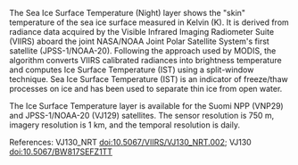 The Sea Ice Surface Temperature (Night) layer shows the "skin" temperature of the sea ice surface measured in Kelvin (K). It is derived from radiance data acquired by the Visible Infrared Imaging Radiometer Suite (VIIRS) aboard the joint NASA/NOAA Joint Polar Satellite System's first satellite (JPSS-1/NOAA-20). Following the approach used by MODIS, the algorithm converts VIIRS calibrated radiances into brightness temperature and computes Ice Surface Temperature (IST) using a split-window technique. Sea Ice Surface Temperature (IST) is an indicator of freeze/thaw processes on ice and has been used to separate thin ice from open water.

The Ice Surface Temperature layer is available for the Suomi NPP (VNP29) and JPSS-1/NOAA-20 (VJ129) satellites. The sensor resolution is 750 m, imagery resolution is 1 km, and the temporal resolution is daily.

References: VJ130_NRT [doi:10.5067/VIIRS/VJ130_NRT.002](https://doi.org/10.5067/VIIRS/VJ130_NRT.002); VJ130 [doi:10.5067/BW817SEFZ1TT](https://doi.org/10.5067/BW817SEFZ1TT)